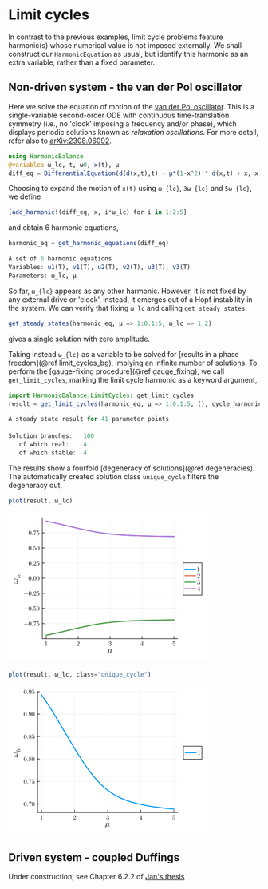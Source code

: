 # Limit cycles

In contrast to the previous examples, limit cycle problems feature harmonic(s) whose numerical value is not imposed externally. We shall construct our `HarmonicEquation` as usual, but identify this harmonic as an extra variable, rather than a fixed parameter.

## Non-driven system - the van der Pol oscillator

Here we solve the equation of motion of the [van der Pol oscillator](https://en.wikipedia.org/wiki/Van_der_Pol_oscillator). This is a single-variable second-order ODE with continuous time-translation symmetry (i.e., no 'clock' imposing a frequency and/or phase), which displays periodic solutions known as _relaxation oscillations_. For more detail, refer also to [arXiv:2308.06092](https://arxiv.org/abs/2308.06092).
```julia
using HarmonicBalance
@variables ω_lc, t, ω0, x(t), μ
diff_eq = DifferentialEquation(d(d(x,t),t) - μ*(1-x^2) * d(x,t) + x, x)
```
Choosing to expand the motion of ``x(t)`` using ``ω_{lc}``, ``3ω_{lc}`` and ``5ω_{lc}``, we define
```julia
[add_harmonic!(diff_eq, x, i*ω_lc) for i in 1:2:5]
```
and obtain 6 harmonic equations,
```julia
harmonic_eq = get_harmonic_equations(diff_eq)
```
```julia
A set of 6 harmonic equations
Variables: u1(T), v1(T), u2(T), v2(T), u3(T), v3(T)
Parameters: ω_lc, μ
```
So far, ``ω_{lc}`` appears as any other harmonic. However, it is not fixed by any external drive or 'clock', instead, it emerges out of a Hopf instability in the system. We can verify that fixing `ω_lc` and calling `get_steady_states`.
```julia
get_steady_states(harmonic_eq, μ => 1:0.1:5, ω_lc => 1.2)
```
gives a single solution with zero amplitude.

Taking instead ``ω_{lc}`` as a variable to be solved for [results in a phase freedom](@ref limit_cycles_bg), implying an infinite number of solutions. To perform the [gauge-fixing procedure](@ref gauge_fixing), we call `get_limit_cycles`, marking the limit cycle harmonic as a keyword argument,
```julia
import HarmonicBalance.LimitCycles: get_limit_cycles
result = get_limit_cycles(harmonic_eq, μ => 1:0.1:5, (), cycle_harmonic = ω_lc)
```
```julia
A steady state result for 41 parameter points

Solution branches:   100
   of which real:    4
   of which stable:  4 
```
The results show a fourfold [degeneracy of solutions](@ref degeneracies). The automatically created solution class `unique_cycle` filters the degeneracy out,
```julia
plot(result, ω_lc)
```
![fig1](./../assets/limit_cycles/vdp_degenerate.png)


```julia
plot(result, ω_lc, class="unique_cycle")
```
![fig2](./../assets/limit_cycles/vdp_nondegenerate.png)

## Driven system - coupled Duffings

Under construction, see Chapter 6.2.2 of [Jan's thesis](https://www.research-collection.ethz.ch/handle/20.500.11850/589190)

